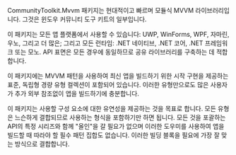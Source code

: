 ﻿CommunityToolkit.Mvvm 패키지는 현대적이고 빠르며 모듈식 MVVM 라이브러리입니다. 그것은 윈도우 커뮤니티 도구 키트의 일부입니다.

이 패키지는 모든 앱 플랫폼에서 사용할 수 있습니다: UWP, WinForms, WPF, 자마린, 우노, 그리고 더 많은; 그리고 모든 런타임: .NET 네이티브, .NET 코어, .NET 프레임워크 또는 모노. API 표면은 모든 경우에 동일하므로 공유 라이브러리를 구축하는 데 적합합니다.

이 패키지에는 MVVM 패턴을 사용하여 최신 앱을 빌드하기 위한 시작 구현을 제공하는 표준, 독립형 경량 유형 컬렉션이 포함되어 있습니다. 이러한 유형만으로도 많은 사용자가 추가 외부 참조없이 앱을 빌드하기에 충분합니다.

이 패키지는 사용할 구성 요소에 대한 유연성을 제공하는 것을 목표로 합니다. 모든 유형은 느슨하게 결합되므로 사용하는 형식을 포함하기만 하면 됩니다. 모든 것을 포괄하는 API의 특정 시리즈와 함께 "올인"을 갈 필요가 없으며 이러한 도우미를 사용하여 앱을 빌드할 때 따라야 할 필수 패턴 집합도 없습니다. 이러한 빌딩 블록을 필요에 가장 잘 맞는 방식으로 결합합니다.